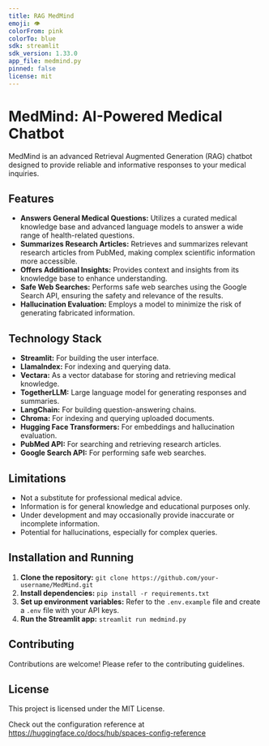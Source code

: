 ```yaml
---
title: RAG MedMind
emoji: 👁
colorFrom: pink
colorTo: blue
sdk: streamlit
sdk_version: 1.33.0
app_file: medmind.py
pinned: false
license: mit
---
```

# MedMind: AI-Powered Medical Chatbot

MedMind is an advanced Retrieval Augmented Generation (RAG) chatbot designed to provide reliable and informative responses to your medical inquiries. 

## Features

* **Answers General Medical Questions:** Utilizes a curated medical knowledge base and advanced language models to answer a wide range of health-related questions.
* **Summarizes Research Articles:** Retrieves and summarizes relevant research articles from PubMed, making complex scientific information more accessible.
* **Offers Additional Insights:** Provides context and insights from its knowledge base to enhance understanding.
* **Safe Web Searches:** Performs safe web searches using the Google Search API, ensuring the safety and relevance of the results.
* **Hallucination Evaluation:** Employs a model to minimize the risk of generating fabricated information.

## Technology Stack

* **Streamlit:** For building the user interface.
* **LlamaIndex:** For indexing and querying data.
* **Vectara:** As a vector database for storing and retrieving medical knowledge. 
* **TogetherLLM:** Large language model for generating responses and summaries.
* **LangChain:** For building question-answering chains.
* **Chroma:** For indexing and querying uploaded documents.
* **Hugging Face Transformers:** For embeddings and hallucination evaluation. 
* **PubMed API:** For searching and retrieving research articles.
* **Google Search API:** For performing safe web searches.

## Limitations

* Not a substitute for professional medical advice.
* Information is for general knowledge and educational purposes only.
* Under development and may occasionally provide inaccurate or incomplete information.
* Potential for hallucinations, especially for complex queries. 

## Installation and Running 

1. **Clone the repository:** `git clone https://github.com/your-username/MedMind.git`
2. **Install dependencies:** `pip install -r requirements.txt`
3. **Set up environment variables:** Refer to the `.env.example` file and create a `.env` file with your API keys.
4. **Run the Streamlit app:** `streamlit run medmind.py`


## Contributing

Contributions are welcome! Please refer to the contributing guidelines.

## License

This project is licensed under the MIT License.

Check out the configuration reference at https://huggingface.co/docs/hub/spaces-config-reference
